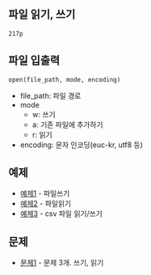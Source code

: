 ## 파일 읽기, 쓰기
`217p`

## 파일 입출력
```
open(file_path, mode, encoding)
```
* file_path: 파일 경로
* mode 
  * w: 쓰기
  * a: 기존 파일에 추가하기
  * r: 읽기
* encoding: 문자 인코딩(euc-kr, utf8 등)

## 예제
- [예제1](ex01/ex01.py) - 파일쓰기
- [예제2](ex02/ex02.py) - 파일읽기
- [예제3](ex03/ex03.py) - csv 파일 읽기/쓰기

## 문제
- [문제1](quiz01/README.md) - 문제 3개. 쓰기, 읽기
